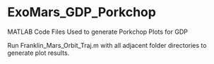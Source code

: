 # ExoMars_GDP_Porkchop
MATLAB Code Files Used to generate Porkchop Plots for GDP


Run Franklin_Mars_Orbit_Traj.m with all adjacent folder directories to generate plot results.
